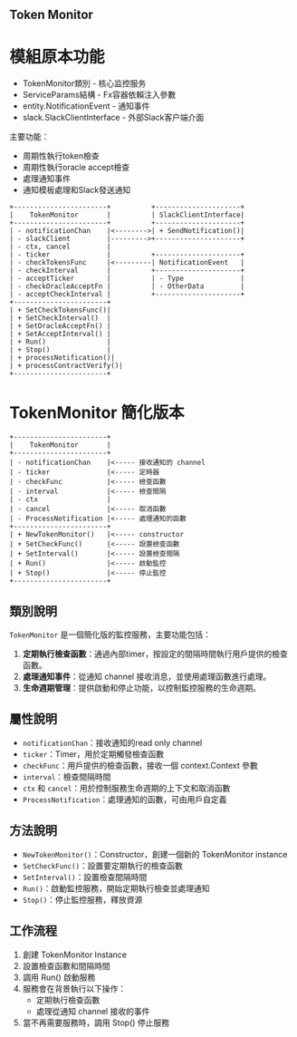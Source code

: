Token Monitor
-------------

# 模組原本功能

- TokenMonitor類別 - 核心监控服务
- ServiceParams結構 - Fx容器依賴注入參數
- entity.NotificationEvent - 通知事件
- slack.SlackClientInterface - 外部Slack客户端介面

主要功能：

- 周期性執行token檢查
- 周期性執行oracle accept檢查
- 處理通知事件
- 通知模板處理和Slack發送通知

```
+-----------------------+          +---------------------+
|    TokenMonitor       |          | SlackClientInterface|
+-----------------------+          +---------------------+
| - notificationChan    |<-------->| + SendNotification()|
| - slackClient         |--------->+---------------------+
| - ctx, cancel         |
| - ticker              |          +---------------------+
| - checkTokensFunc     |<---------| NotificationEvent   |
| - checkInterval       |          +---------------------+
| - acceptTicker        |          | - Type              |
| - checkOracleAcceptFn |          | - OtherData         |
| - acceptCheckInterval |          +---------------------+
+-----------------------+
| + SetCheckTokensFunc()|
| + SetCheckInterval()  |
| + SetOracleAcceptFn() |
| + SetAcceptInterval() |
| + Run()               |
| + Stop()              |
| + processNotification()|
| + processContractVerify()|
+-----------------------+
```

# TokenMonitor 簡化版本

```
+-----------------------+
|    TokenMonitor       |
+-----------------------+
| - notificationChan    |<----- 接收通知的 channel
| - ticker              |<----- 定時器
| - checkFunc           |<----- 檢查函數
| - interval            |<----- 檢查間隔
| - ctx                 |
| - cancel              |<----- 取消函數
| - ProcessNotification |<----- 處理通知的函數
+-----------------------+
| + NewTokenMonitor()   |<----- constructor
| + SetCheckFunc()      |<----- 設置檢查函數
| + SetInterval()       |<----- 設置檢查間隔
| + Run()               |<----- 啟動監控
| + Stop()              |<----- 停止監控
+-----------------------+

```

## 類別說明

`TokenMonitor` 是一個簡化版的監控服務，主要功能包括：

1. **定期執行檢查函數**：通過內部timer，按設定的間隔時間執行用戶提供的檢查函數。
2. **處理通知事件**：從通知 channel 接收消息，並使用處理函數進行處理。
3. **生命週期管理**：提供啟動和停止功能，以控制監控服務的生命週期。

## 屬性說明

- `notificationChan`：接收通知的read only channel
- `ticker`：Timer，用於定期觸發檢查函數
- `checkFunc`：用戶提供的檢查函數，接收一個 context.Context 參數
- `interval`：檢查間隔時間
- `ctx` 和 `cancel`：用於控制服務生命週期的上下文和取消函數
- `ProcessNotification`：處理通知的函數，可由用戶自定義

## 方法說明

- `NewTokenMonitor()`：Constructor，創建一個新的 TokenMonitor instance
- `SetCheckFunc()`：設置要定期執行的檢查函數
- `SetInterval()`：設置檢查間隔時間
- `Run()`：啟動監控服務，開始定期執行檢查並處理通知
- `Stop()`：停止監控服務，釋放資源

## 工作流程

1. 創建 TokenMonitor Instance
2. 設置檢查函數和間隔時間
3. 調用 Run() 啟動服務
4. 服務會在背景執行以下操作：
   - 定期執行檢查函數
   - 處理從通知 channel 接收的事件
5. 當不再需要服務時，調用 Stop() 停止服務
